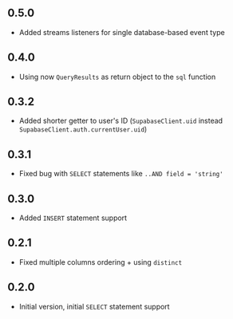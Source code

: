 ## 0.5.0
- Added streams listeners for single database-based event type

## 0.4.0
- Using now `QueryResults` as return object to the `sql` function

## 0.3.2
- Added shorter getter to user's ID (`SupabaseClient.uid` instead `SupabaseClient.auth.currentUser.uid`)

## 0.3.1
- Fixed bug with `SELECT` statements like `..AND field = 'string'`

## 0.3.0
- Added `INSERT` statement support

## 0.2.1
- Fixed multiple columns ordering + using `distinct`

## 0.2.0
- Initial version, initial `SELECT` statement support

